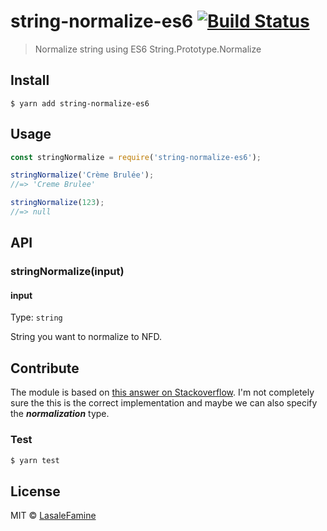 # string-normalize-es6 [![Build Status](https://travis-ci.org/LasaleFamine/string-normalize-es6.svg?branch=master)](https://travis-ci.org/LasaleFamine/string-normalize-es6)

> Normalize string using ES6 String.Prototype.Normalize


## Install

```
$ yarn add string-normalize-es6
```


## Usage

```js
const stringNormalize = require('string-normalize-es6');

stringNormalize('Crème Brulée');
//=> 'Creme Brulee'

stringNormalize(123);
//=> null
```


## API

### stringNormalize(input)

#### input

Type: `string`

String you want to normalize to NFD.


## Contribute

The module is based on [this answer on Stackoverflow](http://stackoverflow.com/questions/990904/remove-accents-diacritics-in-a-string-in-javascript/37511463#answer-37511463).
I'm not completely sure the this is the correct implementation and maybe we can also specify the ***normalization*** type.


### Test

```sh
$ yarn test
```


## License

MIT © [LasaleFamine](https://godev.space)
